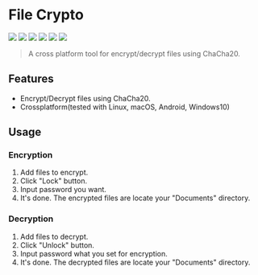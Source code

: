 # File Crypto

<img src="https://img.shields.io/badge/Dart-0175C2?style=for-the-badge&logo=Dart&logoColor=white"> <img src="https://img.shields.io/badge/Flutter-02569B?style=for-the-badge&logo=Flutter&logoColor=white"> <img src="https://img.shields.io/badge/Android-34A853?style=for-the-badge&logo=Android&logoColor=white"> <img src="https://img.shields.io/badge/Windows-0078D4?style=for-the-badge&logo=Windows&logoColor=white"> <img src="https://img.shields.io/badge/Linux-FCC624?style=for-the-badge&logo=Linux&logoColor=white"> <img src="https://img.shields.io/badge/MacOS-FA243C?style=for-the-badge&logo=Apple&logoColor=white">

> A cross platform tool for encrypt/decrypt files using ChaCha20.

## Features

- Encrypt/Decrypt files using ChaCha20.
- Crossplatform(tested with Linux, macOS, Android, Windows10)

## Usage

### Encryption

1. Add files to encrypt.
2. Click "Lock" button.
3. Input password you want.
4. It's done. The encrypted files are locate your "Documents" directory.

### Decryption

1. Add files to decrypt.
2. Click "Unlock" button.
3. Input password what you set for encryption.
4. It's done. The decrypted files are locate your "Documents" directory.
